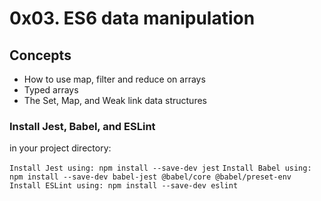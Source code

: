 # 0x03. ES6 data manipulation

## Concepts
- How to use map, filter and reduce on arrays
- Typed arrays
- The Set, Map, and Weak link data structures

### Install Jest, Babel, and ESLint
in your project directory:

``Install Jest using: npm install --save-dev jest``
``Install Babel using: npm install --save-dev babel-jest @babel/core @babel/preset-env``
``Install ESLint using: npm install --save-dev eslint``
